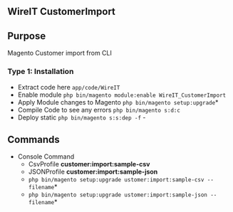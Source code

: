 ## WireIT CustomerImport
## Purpose
Magento Customer import from CLI

### Type 1: Installation

 - Extract code here `app/code/WireIT`
 - Enable module `php bin/magento module:enable WireIT_CustomerImport` 
 - Apply Module changes to Magento `php bin/magento setup:upgrade`\*
 - Compile Code to see any errors `php bin/magento s:d:c`
 - Deploy static `php bin/magento s:s:dep -f` - 

## Commands

 - Console Command
    - CsvProfile  **customer:import:sample-csv**
    - JSONProfile **customer:import:sample-json**
    - `php bin/magento setup:upgrade ustomer:import:sample-csv --filename`\*
    - `php bin/magento setup:upgrade ustomer:import:sample-json --filename`\*



